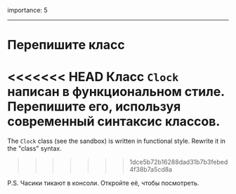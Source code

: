 importance: 5

---

# Перепишите класс

<<<<<<< HEAD
Класс `Clock` написан в функциональном стиле. Перепишите его, используя современный синтаксис классов.
=======
The `Clock` class (see the sandbox) is written in functional style. Rewrite it in the "class" syntax.
>>>>>>> 1dce5b72b16288dad31b7b3febed4f38b7a5cd8a

P.S. Часики тикают в консоли. Откройте её, чтобы посмотреть.
